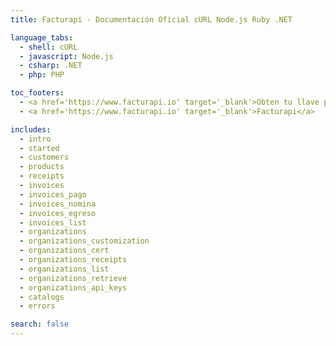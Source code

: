 ```yaml
---
title: Facturapi - Documentación Oficial cURL Node.js Ruby .NET

language_tabs:
  - shell: cURL
  - javascript: Node.js
  - csharp: .NET
  - php: PHP

toc_footers:
  - <a href='https://www.facturapi.io' target='_blank'>Obten tu llave privada</a>
  - <a href='https://www.facturapi.io' target='_blank'>Facturapi</a>

includes:
  - intro
  - started
  - customers
  - products
  - receipts
  - invoices
  - invoices_pago
  - invoices_nomina
  - invoices_egreso
  - invoices_list
  - organizations
  - organizations_customization
  - organizations_cert
  - organizations_receipts
  - organizations_list
  - organizations_retrieve
  - organizations_api_keys
  - catalogs
  - errors

search: false
---
```

